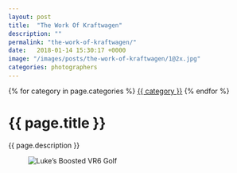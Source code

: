 ```yaml
---
layout: post
title:  "The Work Of Kraftwagen"
description: ""
permalink: "the-work-of-kraftwagen/"
date:   2018-01-14 15:30:17 +0000
image: "/images/posts/the-work-of-kraftwagen/1@2x.jpg"
categories: photographers
---
```


{% for category in page.categories %}
  <a href="#" class="post-category">{{ category }}</a>
{% endfor %}

# {{ page.title }}

<p class="body-large">{{ page.description }}</p>

<figure>
  <img src="/images/posts/the-work-of-kraftwagen/1.jpg" srcset="/images/posts/the-work-of-kraftwagen/1.jpg 1x, /images/posts/the-work-of-kraftwagen/1@2x.jpg 2x" alt="Luke’s Boosted VR6 Golf">
</figure>
